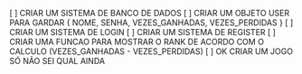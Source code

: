[ ] CRIAR UM SISTEMA DE BANCO DE DADOS
[ ] CRIAR UM OBJETO USER PARA GARDAR {
    NOME, SENHA, VEZES_GANHADAS, VEZES_PERDIDAS
}
[ ] CRIAR UM SISTEMA DE LOGIN
[ ] CRIAR UM SISTEMA DE REGISTER
[ ] CRIAR UMA FUNCAO PARA MOSTRAR O RANK DE ACORDO COM O CALCULO (VEZES_GANHADAS - VEZES_PERDIDAS)
[ ] OK CRIAR UM JOGO SÓ NÃO SEI QUAL AINDA